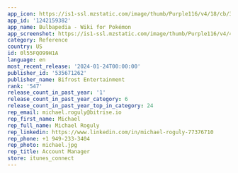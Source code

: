 ```yaml
---
app_icon: https://is1-ssl.mzstatic.com/image/thumb/Purple116/v4/18/cb/3c/18cb3c56-5c7a-076a-f83a-a5193ffed60f/AppIcon_Kiwix-0-1x_U007emarketing-0-8-0-85-220.png/1024x1024bb.png
app_id: '1242159382'
app_name: Bulbapedia - Wiki for Pokémon
app_screenshot: https://is1-ssl.mzstatic.com/image/thumb/Purple116/v4/40/7c/60/407c6073-05b7-a276-bb65-2224e178d192/ee678020-8c2e-4e4a-ab5d-26e124c27f98_bulbapedia_6.5_1.png/1242x2688bb.png
category: Reference
country: US
id: 0l55FQO99H1A
language: en
most_recent_release: '2024-01-24T00:00:00'
publisher_id: '535671262'
publisher_name: Bifrost Entertainment
rank: '547'
release_count_in_past_year: '1'
release_count_in_past_year_category: 6
release_count_in_past_year_top_in_category: 24
rep_email: michael.roguly@bitrise.io
rep_first_name: Michael
rep_full_name: Michael Roguly
rep_linkedin: https://www.linkedin.com/in/michael-roguly-77376710
rep_phone: +1 949-233-3404
rep_photo: michael.jpg
rep_title: Account Manager
store: itunes_connect
---
```

